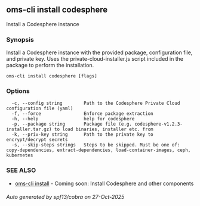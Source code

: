 ## oms-cli install codesphere

Install a Codesphere instance

### Synopsis

Install a Codesphere instance with the provided package, configuration file, and private key.
Uses the private-cloud-installer.js script included in the package to perform the installation.

```
oms-cli install codesphere [flags]
```

### Options

```
  -c, --config string        Path to the Codesphere Private Cloud configuration file (yaml)
  -f, --force                Enforce package extraction
  -h, --help                 help for codesphere
  -p, --package string       Package file (e.g. codesphere-v1.2.3-installer.tar.gz) to load binaries, installer etc. from
  -k, --priv-key string      Path to the private key to encrypt/decrypt secrets
  -s, --skip-steps strings   Steps to be skipped. Must be one of: copy-dependencies, extract-dependencies, load-container-images, ceph, kubernetes
```

### SEE ALSO

* [oms-cli install](oms-cli_install.md)	 - Coming soon: Install Codesphere and other components

###### Auto generated by spf13/cobra on 27-Oct-2025
